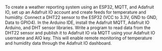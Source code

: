 To create a weather reporting system using an ESP32, MQTT, and Adafruit IO, set up an Adafruit IO account and create feeds for temperature and humidity. Connect a DHT22 sensor to the ESP32 (VCC to 3.3V, GND to GND, Data to GPIO4). In the Arduino IDE, install the Adafruit MQTT, Adafruit IO Arduino, and DHT sensor libraries. Write a program to read data from the DHT22 sensor and publish it to Adafruit IO via MQTT using your Adafruit IO username and AIO key. This will enable remote monitoring of temperature and humidity data through the Adafruit IO dashboard.
